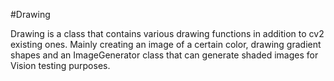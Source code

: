 #Drawing

Drawing is a class that contains various drawing functions in addition to cv2 existing ones.
Mainly creating an image of a certain color, drawing gradient shapes and an ImageGenerator class that can generate shaded images
for Vision testing purposes.
